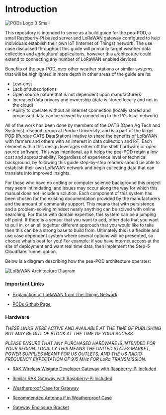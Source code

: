 # **Introduction**

![PODs Logo 3 Small](https://user-images.githubusercontent.com/126691160/222211216-1fea15bd-3a58-41ff-aba7-03c593b22b7b.jpeg)

This repository is intended to serve as a build guide for the pea-POD, a small Raspberry-Pi based server and LoRaWAN gateway configured to help individuals establish their own IoT (Internet of Things) network. The use case discussed throughout this guide will primarily target weather data collection and agricultural applicaitons, however this architecture could extend to connecting any number of LoRaWAN enabled devices. 

Benefits of the pea-POD, over other weather stations or similar systems, that will be highlighted in more depth in other areas of the guide are its:

- Low-cost
- Lack of subscriptions
- Open source nature that is not dependent upon manufacturers
- Increased data privacy and ownership (data is stored locally and not in the cloud)
- Ability to operate without an internet connection (locally stored and processed data can be viewed by connecting to the Pi's local network)

All of the work has been done by members of the OATS (Open Ag Tech and Systems) research group at Purdue University, and is a part of the larger POD (Purdue OATS DataStation) iniative to share the benefits of LoRaWAN with farmers and others with an interest in data collection and IoT. Each element within this design leverages either off the shelf hardware or open source software. This was intentional, as it helps the pea-POD retain a low cost and approachability. Regardless of experience level or technical background, by following this guide step-by-step readers should be able to establish their own LoRaWAN network and begin collecting data that can translate into improved insights.

For those who have no coding or computer science background this project may seem intimidating, and issues may occur along the way for which this manual does not include a solution. Each component of this system has been chosen for the existing documentation provided by the manufacturers and the amount of community support. This means that with persistence and a problem-solving mindset nearly anything can be solved with online searching. For those with domain expertise, this system can be a jumping off point. If there is a sensor that you want to add, other data that you want to pull in, or an all togehter different approach that you would like to take then this can be a strong base to build from. Ultimately this is a flexible and use case dependent system where several options will be presented, so choose what's best for you! For example: if you have internet access at the site of deployment and want real time data, then implement the Step-5 Cloudflare Tunnel option. 

Below is a diagram describing how the pea-POD architecture operates:

![LoRaWAN Architecture Diagram](https://user-images.githubusercontent.com/126691160/222314712-d92d4ce6-192b-450c-a3b9-abc11066ab1f.jpeg)

### Important Links
- [Explanation of LoRaWAN from The Things Network](https://www.thethingsnetwork.org/docs/lorawan/)

- [PODs Github Page](https://github.com/oats-center/pod)

### Hardware
*THESE LINKS WERE ACTIVE AND AVAILABLE AT THE TIME OF PUBLISHING BUT MAY BE OUT OF STOCK AT THE TIME OF YOUR ACCESS.*

*PLEASE ENSURE THAT ANY PURCHASED HARDWARE IS INTENDED FOR YOUR REGION. LOCALLY THIS MEANS THE UNITED STATES MARKET, POWER SUPPLIES MEANT FOR US OUTLETS, AND THE US RADIO FREQUENCY EXPECTATION OF 915 MHz FOR LoRa TRANSMISSION.*

- [RAK Wireless Wisgate Developer Gateway with Raspberry-Pi Included](https://store.rakwireless.com/products/rak7244-lpwan-developer-gateway?variant=40632122933446)

- [Similar RAK Gateway with Raspberry-Pi Included](https://store.rakwireless.com/products/rak7248?variant=39942866927814)

- [Weatherproof Case for Gateway](https://store.rakwireless.com/products/outdoor-enclosure-kit-h?variant=37912840863942)

- [Recommended Antenna if in Weatherproof Case](https://store.rakwireless.com/products/5-8dbi-fiber-glass-antenna?variant=39942855033030)

- [Gateway Enclosure Bracket](https://store.rakwireless.com/products/pilot-gateway-pro-enclosure-holders)
